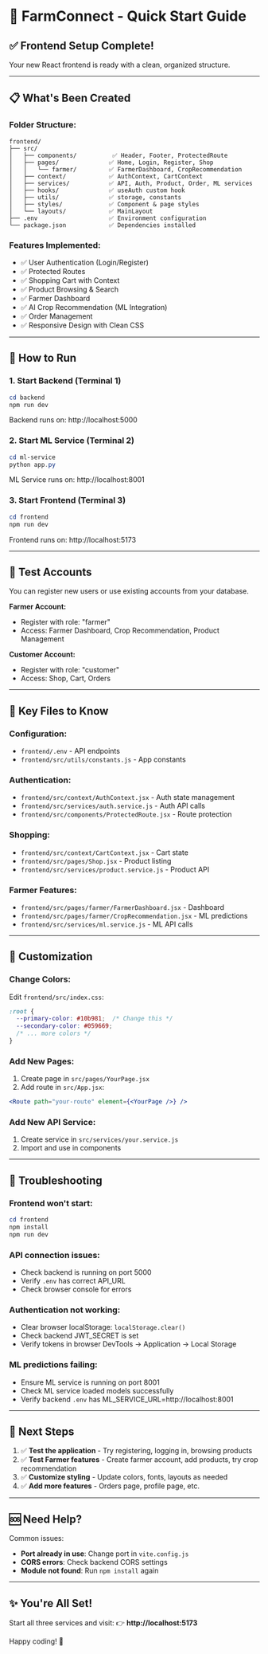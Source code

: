 # 🚀 FarmConnect - Quick Start Guide

## ✅ Frontend Setup Complete!

Your new React frontend is ready with a clean, organized structure.

---

## 📋 What's Been Created

### **Folder Structure:**
```
frontend/
├── src/
│   ├── components/          ✅ Header, Footer, ProtectedRoute
│   ├── pages/              ✅ Home, Login, Register, Shop
│   │   └── farmer/         ✅ FarmerDashboard, CropRecommendation
│   ├── context/            ✅ AuthContext, CartContext
│   ├── services/           ✅ API, Auth, Product, Order, ML services
│   ├── hooks/              ✅ useAuth custom hook
│   ├── utils/              ✅ storage, constants
│   ├── styles/             ✅ Component & page styles
│   └── layouts/            ✅ MainLayout
├── .env                    ✅ Environment configuration
└── package.json            ✅ Dependencies installed
```

### **Features Implemented:**
- ✅ User Authentication (Login/Register)
- ✅ Protected Routes
- ✅ Shopping Cart with Context
- ✅ Product Browsing & Search
- ✅ Farmer Dashboard
- ✅ AI Crop Recommendation (ML Integration)
- ✅ Order Management
- ✅ Responsive Design with Clean CSS

---

## 🎯 How to Run

### **1. Start Backend** (Terminal 1)
```powershell
cd backend
npm run dev
```
Backend runs on: http://localhost:5000

### **2. Start ML Service** (Terminal 2)
```powershell
cd ml-service
python app.py
```
ML Service runs on: http://localhost:8001

### **3. Start Frontend** (Terminal 3)
```powershell
cd frontend
npm run dev
```
Frontend runs on: http://localhost:5173

---

## 🔑 Test Accounts

You can register new users or use existing accounts from your database.

**Farmer Account:**
- Register with role: "farmer"
- Access: Farmer Dashboard, Crop Recommendation, Product Management

**Customer Account:**
- Register with role: "customer"
- Access: Shop, Cart, Orders

---

## 📁 Key Files to Know

### **Configuration:**
- `frontend/.env` - API endpoints
- `frontend/src/utils/constants.js` - App constants

### **Authentication:**
- `frontend/src/context/AuthContext.jsx` - Auth state management
- `frontend/src/services/auth.service.js` - Auth API calls
- `frontend/src/components/ProtectedRoute.jsx` - Route protection

### **Shopping:**
- `frontend/src/context/CartContext.jsx` - Cart state
- `frontend/src/pages/Shop.jsx` - Product listing
- `frontend/src/services/product.service.js` - Product API

### **Farmer Features:**
- `frontend/src/pages/farmer/FarmerDashboard.jsx` - Dashboard
- `frontend/src/pages/farmer/CropRecommendation.jsx` - ML predictions
- `frontend/src/services/ml.service.js` - ML API calls

---

## 🎨 Customization

### **Change Colors:**
Edit `frontend/src/index.css`:
```css
:root {
  --primary-color: #10b981;  /* Change this */
  --secondary-color: #059669;
  /* ... more colors */
}
```

### **Add New Pages:**
1. Create page in `src/pages/YourPage.jsx`
2. Add route in `src/App.jsx`:
```jsx
<Route path="your-route" element={<YourPage />} />
```

### **Add New API Service:**
1. Create service in `src/services/your.service.js`
2. Import and use in components

---

## 🐛 Troubleshooting

### **Frontend won't start:**
```powershell
cd frontend
npm install
npm run dev
```

### **API connection issues:**
- Check backend is running on port 5000
- Verify `.env` has correct API_URL
- Check browser console for errors

### **Authentication not working:**
- Clear browser localStorage: `localStorage.clear()`
- Check backend JWT_SECRET is set
- Verify tokens in browser DevTools → Application → Local Storage

### **ML predictions failing:**
- Ensure ML service is running on port 8001
- Check ML service loaded models successfully
- Verify backend `.env` has ML_SERVICE_URL=http://localhost:8001

---

## 📝 Next Steps

1. ✅ **Test the application** - Try registering, logging in, browsing products
2. ✅ **Test Farmer features** - Create farmer account, add products, try crop recommendation
3. ✅ **Customize styling** - Update colors, fonts, layouts as needed
4. ✅ **Add more features** - Orders page, profile page, etc.

---

## 🆘 Need Help?

Common issues:
- **Port already in use**: Change port in `vite.config.js`
- **CORS errors**: Check backend CORS settings
- **Module not found**: Run `npm install` again

---

## ✨ You're All Set!

Start all three services and visit:
👉 **http://localhost:5173**

Happy coding! 🌾
